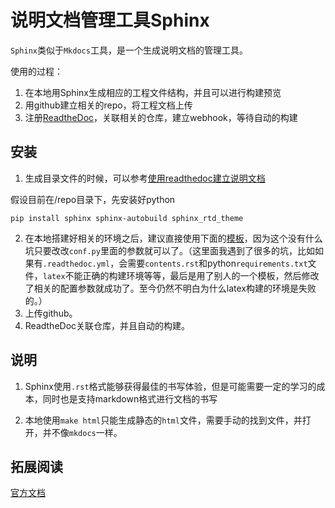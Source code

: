 # 说明文档管理工具Sphinx

`Sphinx`类似于`Mkdocs`工具，是一个生成说明文档的管理工具。

使用的过程：

1. 在本地用Sphinx生成相应的工程文件结构，并且可以进行构建预览
2. 用github建立相关的repo，将工程文档上传
3. 注册[ReadtheDoc](<https://readthedocs.org/>)，关联相关的仓库，建立webhook，等待自动的构建

## 安装

1. 生成目录文件的时候，可以参考[使用readthedoc建立说明文档](<https://www.xncoding.com/2017/01/22/fullstack/readthedoc.html>)

假设目前在/repo目录下，先安装好python

```
pip install sphinx sphinx-autobuild sphinx_rtd_theme
```

2. 在本地搭建好相关的环境之后，建议直接使用下面的[模板](<https://github.com/baolintian/MyDoc/tree/d06e3d9d48aba21365092c1ce5f7fac7d99055e3>)，因为这个没有什么坑只要改改`conf.py`里面的参数就可以了。（这里面我遇到了很多的坑，比如如果有`.readthedoc.yml`，会需要`contents.rst`和python`requirements.txt`文件，`latex`不能正确的构建环境等等，最后是用了别人的一个模板，然后修改了相关的配置参数就成功了。至今仍然不明白为什么latex构建的环境是失败的。）
3. 上传github。
4. ReadtheDoc关联仓库，并且自动的构建。



## 说明

1. Sphinx使用`.rst`格式能够获得最佳的书写体验，但是可能需要一定的学习的成本，同时也是支持markdown格式进行文档的书写

2. 本地使用`make html`只能生成静态的`html`文件，需要手动的找到文件，并打开，并不像`mkdocs`一样。

## 拓展阅读

[官方文档](<https://docs.readthedocs.io/en/latest/webhooks.html>)

